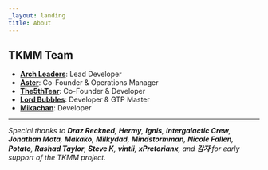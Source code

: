 ```yaml
---
_layout: landing
title: About
---
```


## TKMM Team

- **[Arch Leaders](https://github.com/ArchLeaders)**: Lead Developer
- **[Aster](https://github.com/AsteroidPizza39)**: Co-Founder & Operations Manager
- **[The5thTear](https://github.com/The5thTear)**: Co-Founder & Developer
- **[Lord Bubbles](https://github.com/MasterBubbles)**: Developer & GTP Master
- **[Mikachan](https://github.com/okmika)**: Developer

---

*Special thanks to **Draz Reckned**, **Hermy**, **Ignis**, **Intergalactic Crew**, **Jonathan Mota**, **Makako**, **Milkydad**, **Mindstormman**, **Nicole Fallen**, **Potato**, **Rashad Taylor**, **Steve K**, **vintii**, **xPretorianx**, and **감자** for early support of the TKMM project.*
